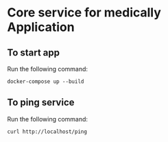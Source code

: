 # Core service for medically Application
## To start app
Run the following command:

```
docker-compose up --build
```


## To ping service
Run the following command:

```
curl http://localhost/ping
```